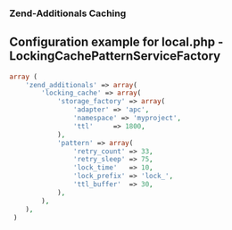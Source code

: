 ### Zend-Additionals Caching

## Configuration example for local.php - LockingCachePatternServiceFactory

```php
array (
    'zend_additionals' => array(
        'locking_cache' => array(
            'storage_factory' => array(
                'adapter' => 'apc',
                'namespace' => 'myproject',
                'ttl'     => 1800,
            ),
            'pattern' => array(
                'retry_count' => 33,
                'retry_sleep' => 75,
                'lock_time'   => 10,
                'lock_prefix' => 'lock_',
                'ttl_buffer'  => 30,
            ),
        ),
    ),
 )
```